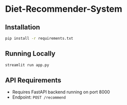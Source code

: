 # Diet-Recommender-System

## Installation
```bash
pip install -r requirements.txt
```

## Running Locally
```bash
streamlit run app.py
```

## API Requirements
- Requires FastAPI backend running on port 8000
- Endpoint: `POST /recommend`
